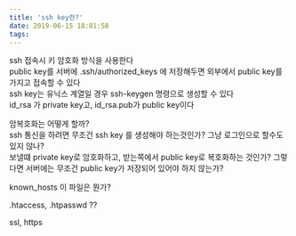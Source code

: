 ```yaml
---
title: 'ssh key란?'
date: 2019-06-15 18:01:58
tags:
---
```


ssh 접속시 키 암호화 방식을 사용한다  
public key를 서버에 .ssh/authorized_keys 에 저장해두면 외부에서 public key를 가지고 접속할 수 있다  
ssh key는 유닉스 계열일 경우 ssh-keygen 명령으로 생성할 수 있다  
id_rsa 가 private key고, id_rsa.pub가 public key이다  

암복호화는 어떻게 할까?  
ssh 통신을 하려면 무조건 ssh key 를 생성해야 하는것인가?
그냥 로그인으로 할수도 있지 않나?  
보낼떄 private key로 암호화하고, 받는쪽에서 public key로 복호화하는 것인가?
그렇다면 서버에는 무조건 public key가 저장되어 있어야 하지 않는가?

known_hosts 이 파일은 뭔가?  

.htaccess, .htpasswd ??  

ssl, https

<!-- more -->
